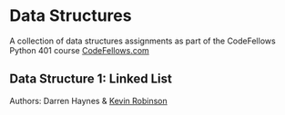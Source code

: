 # Data Structures

A collection of data structures assignments as part of the CodeFellows Python 401 course
[CodeFellows.com](https://codefellows.com "Codefellows Homepage")

## Data Structure 1: Linked List
Authors: Darren Haynes & [Kevin Robinson](https://github.com/Zan4567 "Kevin Robinson Github Profile Page")
